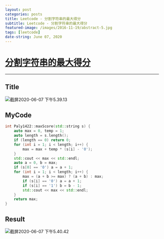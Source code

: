 ```yaml
---
layout: post
categories: posts
title: Leetcode - 分割字符串的最大得分
subtitle: Leetcode - 分割字符串的最大得分
featured-image: /images/2016-11-19/abstract-5.jpg
tags: [leetcode]
date-string: June 07, 2020
---
```

# [分割字符串的最大得分](https://leetcode-cn.com/problems/maximum-score-after-splitting-a-string/)

---

## Title

![截屏2020-06-07 下午5.39.13](https://tva1.sinaimg.cn/large/007S8ZIlly1gfjv3ij70mj30yo0oiwit.jpg)

## MyCode

```c++
int Paly1422::maxScore(std::string s) {
    auto max = 0, temp = 1;
    auto length = s.length();
    if (length == 0) return 0;
    for (int i = 1; i < length; i++) {
        max = max + temp * (s[i] - '0');
    }
    std::cout << max << std::endl;
    auto a = 0, b = max;
    if (s[0] == '0') a = a + 1;
    for (int i = 1; i < length; i++) {
        max = (a + b >= max) ? (a + b) : max;
        if (s[i] == '0') a = a + 1;
        if (s[i] == '1') b = b - 1;
        std::cout << max << std::endl;
    }
    return max;
}
```

## Result

![截屏2020-06-07 下午5.40.42](https://tva1.sinaimg.cn/large/007S8ZIlly1gfjv52b8cvj30ye0acdh1.jpg)